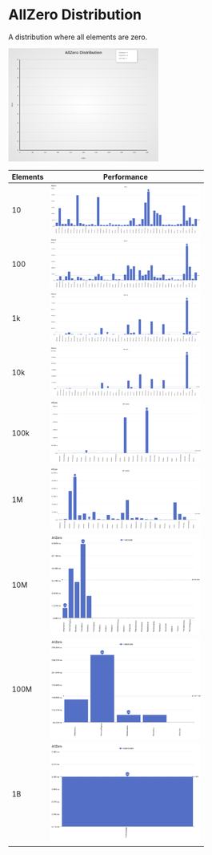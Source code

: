 # AllZero Distribution

A distribution where all elements are zero.

[<img src="../../images/distribution/AllZero.svg" width="300" alt="AllZero Distribution">](../../images/distribution/AllZero.svg)

| Elements | Performance                                                                                                                                                                               |
| -------- | ----------------------------------------------------------------------------------------------------------------------------------------------------------------------------------------- |
| 10       | [<img src="../../images/perf/distribution/AllZero_cat_a_series_s_10$_bars.svg" width="300">](../../images/perf/distribution/AllZero_cat_a_series_s_10$_bars.svg?raw=true)                 |
| 100      | [<img src="../../images/perf/distribution/AllZero_cat_a_series_s_100$_bars.svg" width="300">](../../images/perf/distribution/AllZero_cat_a_series_s_100$_bars.svg?raw=true)               |
| 1k       | [<img src="../../images/perf/distribution/AllZero_cat_a_series_s_1000$_bars.svg" width="300">](../../images/perf/distribution/AllZero_cat_a_series_s_1000$_bars.svg?raw=true)             |
| 10k      | [<img src="../../images/perf/distribution/AllZero_cat_a_series_s_10000$_bars.svg" width="300">](../../images/perf/distribution/AllZero_cat_a_series_s_10000$_bars.svg?raw=true)           |
| 100k     | [<img src="../../images/perf/distribution/AllZero_cat_a_series_s_100000$_bars.svg" width="300">](../../images/perf/distribution/AllZero_cat_a_series_s_100000$_bars.svg?raw=true)         |
| 1M       | [<img src="../../images/perf/distribution/AllZero_cat_a_series_s_1000000$_bars.svg" width="300">](../../images/perf/distribution/AllZero_cat_a_series_s_1000000$_bars.svg?raw=true)       |
| 10M      | [<img src="../../images/perf/distribution/AllZero_cat_a_series_s_10000000$_bars.svg" width="300">](../../images/perf/distribution/AllZero_cat_a_series_s_10000000$_bars.svg?raw=true)     |
| 100M     | [<img src="../../images/perf/distribution/AllZero_cat_a_series_s_100000000$_bars.svg" width="300">](../../images/perf/distribution/AllZero_cat_a_series_s_100000000$_bars.svg?raw=true)   |
| 1B       | [<img src="../../images/perf/distribution/AllZero_cat_a_series_s_1000000000$_bars.svg" width="300">](../../images/perf/distribution/AllZero_cat_a_series_s_1000000000$_bars.svg?raw=true) |